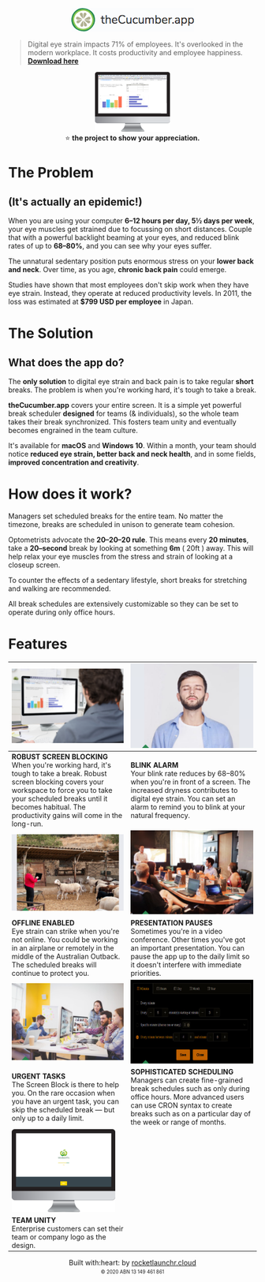 <p align="center">
<img src="https://github.com/rocketlaunchr/theCucumber.app/raw/master/readme/logo.png" alt="logo" />
</p>

> Digital eye strain impacts 71% of employees. It's overlooked in the modern workplace. It costs productivity and employee happiness. **[Download here](https://github.com/rocketlaunchr/theCucumber.app/releases)**

<p align="center">
<img height="30%" width="30%" src="https://github.com/rocketlaunchr/theCucumber.app/raw/master/readme/screenshot.png" alt="screenshot of app" /><br/>
⭐ <strong>the project to show your appreciation.</strong>
</p>



# The Problem
## (It's actually an epidemic!)

When you are using your computer **6–12 hours per day, 5½ days per week**, your eye muscles get strained due to focussing on short distances. Couple that with a powerful backlight beaming at your eyes, and reduced blink rates of up to **68–80%**, and you can see why your eyes suffer.

The unnatural sedentary position puts enormous stress on your **lower back and neck**. Over time, as you age, **chronic back pain** could emerge.

Studies have shown that most employees don't skip work when they have eye strain. Instead, they operate at reduced productivity levels. In 2011, the loss was estimated at **$799 USD per employee** in Japan.

# The Solution
## What does the app do?

The **only solution** to digital eye strain and back pain is to take regular **short** breaks. The problem is when you're working hard, it's tough to take a break.

**theCucumber.app** covers your entire screen. It is a simple yet powerful break scheduler **designed** for teams (& individuals), so the whole team takes their break synchronized. This fosters team unity and eventually becomes engrained in the team culture.

It's available for **macOS** and **Windows 10**. Within a month, your team should notice **reduced eye strain, better back and neck health**, and in some fields, **improved concentration and creativity**.



# How does it work?

Managers set scheduled breaks for the entire team. No matter the timezone, breaks are scheduled in unison to generate team cohesion.

Optometrists advocate the **20–20–20 rule**. This means every **20 minutes**, take a **20–second** break by looking at something **6m** ( 20ft ) away. This will help relax your eye muscles from the stress and strain of looking at a closeup screen.

To counter the effects of a sedentary lifestyle, short breaks for stretching and walking are recommended.

All break schedules are extensively customizable so they can be set to operate during only office hours.

# Features

| <img src="https://github.com/rocketlaunchr/theCucumber.app/raw/master/readme/usage.png" alt="robust screen blocking" /> | <img src="https://github.com/rocketlaunchr/theCucumber.app/raw/master/readme/blink.png" alt="man with eyes closed" /> |
| :---        |     :---      |
| **ROBUST SCREEN BLOCKING**<br/>When you're working hard, it's tough to take a break. Robust screen blocking covers your workspace to force you to take your scheduled breaks until it becomes habitual. The productivity gains will come in the long-run.   | **BLINK ALARM**<br/>Your blink rate reduces by 68–80% when you're in front of a screen. The increased dryness contributes to digital eye strain. You can set an alarm to remind you to blink at your natural frequency.     |
| <img src="https://github.com/rocketlaunchr/theCucumber.app/raw/master/readme/outback.png" alt="remote working" />         |     <img src="https://github.com/rocketlaunchr/theCucumber.app/raw/master/readme/presentation.png" alt="group presentation" />        |
| **OFFLINE ENABLED**<br/>Eye strain can strike when you're not online. You could be working in an airplane or remotely in the middle of the Australian Outback. The scheduled breaks will continue to protect you.   | **PRESENTATION PAUSES**<br/>Sometimes you're in a video conference. Other times you've got an important presentation. You can pause the app up to the daily limit so it doesn't interfere with immediate priorities.     |
| <img src="https://github.com/rocketlaunchr/theCucumber.app/raw/master/readme/leader.png" alt="leadership" />        |     <img src="https://github.com/rocketlaunchr/theCucumber.app/raw/master/readme/cron.png" alt="cron dialog" />      |
| **URGENT TASKS**<br/>The Screen Block is there to help you. On the rare occasion when you have an urgent task, you can skip the scheduled break — but only up to a daily limit.   | **SOPHISTICATED SCHEDULING**<br/>Managers can create fine-grained break schedules such as only during office hours. More advanced users can use CRON syntax to create breaks such as on a particular day of the week or range of months.     |
| <img src="https://github.com/rocketlaunchr/theCucumber.app/raw/master/readme/unity.png" alt="screen shot of custom design" />       |
| **TEAM UNITY**<br/>Enterprise customers can set their team or company logo as the design.   |



<p align="center">
Built with:heart: by <a target="_blank" href="https://abr.business.gov.au/ABN/View?abn=13149461861">rocketlaunchr.cloud</a><br/>
<small><small>© 2020 ABN 13 149 461 861</small></small>
</p>
